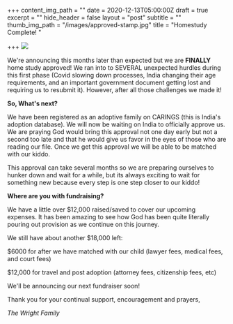 +++
content_img_path = ""
date = 2020-12-13T05:00:00Z
draft = true
excerpt = ""
hide_header = false
layout = "post"
subtitle = ""
thumb_img_path = "/images/approved-stamp.jpg"
title = "Homestudy Complete! "

+++
![](/images/india-timeline_li.jpg)

We're announcing this months later than expected but we are **FINALLY** home study approved! We ran into to SEVERAL unexpected hurdles during this first phase (Covid slowing down processes, India changing their age requirements, and an important government document getting lost and requiring us to resubmit it). However, after all those challenges we made it! 

**So, What's next?**

We have been registered as an adoptive family on CARINGS (this is India's adoption database). We will now be waiting on India to officially approve us. We are praying God would bring this approval not one day early but not a second too late and that he would give us favor in the eyes of those who are reading our file. Once we get this approval we will be able to be matched with our kiddo. 

This approval can take several months so we are preparing ourselves to hunker down and wait for a while, but its always exciting to wait for something new because every step is one step closer to our kiddo! 

**Where are you with fundraising?**

We have a little over $12,000 raised/saved to cover our upcoming expenses. It has been amazing to see how God has been quite literally pouring out provision as we continue on this journey. 

We still have about another $18,000 left:

$6000 for after we have matched with our child (lawyer fees, medical fees, and court fees)

$12,000 for travel and post adoption (attorney fees, citizenship fees, etc)

We'll be announcing our next fundraiser soon!

Thank you for your continual support, encouragement and prayers,

_The Wright Family_